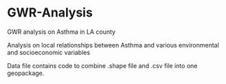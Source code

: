 # GWR-Analysis
GWR analysis on Asthma in LA county

Analysis on local relationships between Asthma and various environmental and socioeconomic variables


Data file contains code to combine .shape file and .csv file into one geopackage. 
